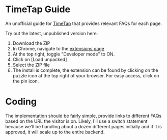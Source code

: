 # TimeTap Guide

An unofficial guide for [TimeTap](https://timetap.com/) that provides relevant FAQs for each page.

Try out the latest, unpublished version here.

1. Download the ZIP
2. In Chrome, navigate to the [extensions page](chrome://extensions/)
3. At the top right, toggle "Developer mode" to ON.
4. Click on [Load unpacked]
5. Select the ZIP file
6. The install is complete, the extension can be found by clicking on the puzzle icon at the top right of your browser. For easy access, click on the pin icon.

# Coding

The implementation should be fairly simple, provide links to different FAQs based on the URL the visitor is on. Likely, I'll use a switch statement because we'll be handling about a dozen different pages initially and if it is approved, it will scale up to the entire backend.
